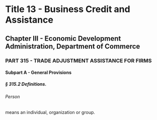 
# Title 13 - Business Credit and Assistance
## Chapter III - Economic Development Administration, Department of Commerce
### PART 315 - TRADE ADJUSTMENT ASSISTANCE FOR FIRMS
#### Subpart A - General Provisions
##### § 315.2 Definitions.
###### Person

means an individual, organization or group.
